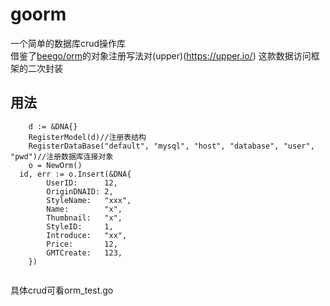 # goorm
一个简单的数据库crud操作库  
借鉴了[beego/orm](github.com/astaxie/beego/orm)的对象注册写法对(upper)(https://upper.io/) 这款数据访问框架的二次封装



## 用法
```
	d := &DNA{}
	RegisterModel(d)//注册表结构
	RegisterDataBase("default", "mysql", "host", "database", "user", "pwd")//注册数据库连接对象
	o = NewOrm()
  id, err := o.Insert(&DNA{
		UserID:      12,
		OriginDNAID: 2,
		StyleName:   "xxx",
		Name:        "x",
		Thumbnail:   "x",
		StyleID:     1,
		Introduce:   "xx",
		Price:       12,
		GMTCreate:   123,
	})
 
```
具体crud可看orm_test.go
